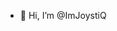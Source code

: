 - 👋 Hi, I’m @ImJoystiQ

<!---
ImJoystiQ/ImJoystiQ is a ✨ special ✨ repository because its `README.md` (this file) appears on your GitHub profile.
You can click the Preview link to take a look at your changes.
--->
